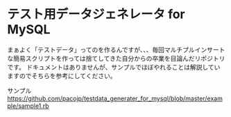 # テスト用データジェネレータ for MySQL

まぁよく「テストデータ」ってのを作るんですが、、、毎回マルチプルインサートな簡易スクリプトを作っては捨てしてきた自分からの卒業を目論んだリポジトリです。
ドキュメントはありませんが、サンプルでほぼやれることは解説していますのでそちらを参考にしてください。

サンプル
https://github.com/pacojp/testdata_generater_for_mysql/blob/master/example/sample1.rb